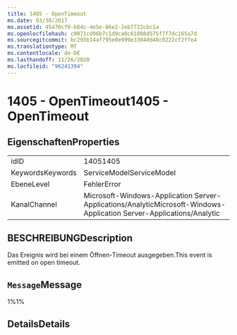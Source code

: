 ```yaml
---
title: 1405 - OpenTimeout
ms.date: 03/30/2017
ms.assetid: 45470cf9-b84c-4e5e-86e2-2eb7722cbc1a
ms.openlocfilehash: c9071cd96b7c1d9ca0c61808d575f7f7dc165a7d
ms.sourcegitcommit: bc293b14af795e0e999e3304dd40c0222cf2ffe4
ms.translationtype: MT
ms.contentlocale: de-DE
ms.lasthandoff: 11/26/2020
ms.locfileid: "96241394"
---
```

# <a name="1405---opentimeout"></a><span data-ttu-id="dfc9e-102">1405 - OpenTimeout</span><span class="sxs-lookup"><span data-stu-id="dfc9e-102">1405 - OpenTimeout</span></span>

## <a name="properties"></a><span data-ttu-id="dfc9e-103">Eigenschaften</span><span class="sxs-lookup"><span data-stu-id="dfc9e-103">Properties</span></span>  
  
|||  
|-|-|  
|<span data-ttu-id="dfc9e-104">id</span><span class="sxs-lookup"><span data-stu-id="dfc9e-104">ID</span></span>|<span data-ttu-id="dfc9e-105">1405</span><span class="sxs-lookup"><span data-stu-id="dfc9e-105">1405</span></span>|  
|<span data-ttu-id="dfc9e-106">Keywords</span><span class="sxs-lookup"><span data-stu-id="dfc9e-106">Keywords</span></span>|<span data-ttu-id="dfc9e-107">ServiceModel</span><span class="sxs-lookup"><span data-stu-id="dfc9e-107">ServiceModel</span></span>|  
|<span data-ttu-id="dfc9e-108">Ebene</span><span class="sxs-lookup"><span data-stu-id="dfc9e-108">Level</span></span>|<span data-ttu-id="dfc9e-109">Fehler</span><span class="sxs-lookup"><span data-stu-id="dfc9e-109">Error</span></span>|  
|<span data-ttu-id="dfc9e-110">Kanal</span><span class="sxs-lookup"><span data-stu-id="dfc9e-110">Channel</span></span>|<span data-ttu-id="dfc9e-111">Microsoft-Windows-Application Server-Applications/Analytic</span><span class="sxs-lookup"><span data-stu-id="dfc9e-111">Microsoft-Windows-Application Server-Applications/Analytic</span></span>|  
  
## <a name="description"></a><span data-ttu-id="dfc9e-112">BESCHREIBUNG</span><span class="sxs-lookup"><span data-stu-id="dfc9e-112">Description</span></span>  

 <span data-ttu-id="dfc9e-113">Das Ereignis wird bei einem Öffnen-Timeout ausgegeben.</span><span class="sxs-lookup"><span data-stu-id="dfc9e-113">This event is emitted on open timeout.</span></span>  
  
## <a name="message"></a><span data-ttu-id="dfc9e-114">`Message`</span><span class="sxs-lookup"><span data-stu-id="dfc9e-114">Message</span></span>  

 <span data-ttu-id="dfc9e-115">1%</span><span class="sxs-lookup"><span data-stu-id="dfc9e-115">1%</span></span>  
  
## <a name="details"></a><span data-ttu-id="dfc9e-116">Details</span><span class="sxs-lookup"><span data-stu-id="dfc9e-116">Details</span></span>
